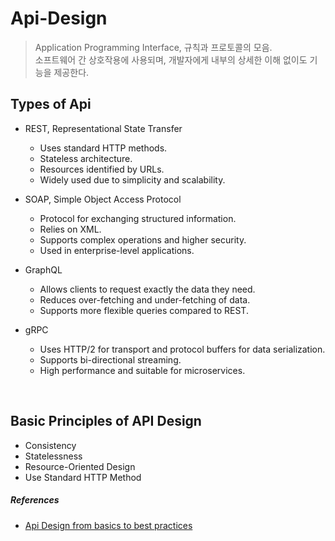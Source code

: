 # Api-Design
> Application Programming Interface, 규칙과 프로토콜의 모음.<br>
> 소프트웨어 간 상호작용에 사용되며, 개발자에게 내부의 상세한 이해 없이도 기능을 제공한다.

## Types of Api

- REST, Representational State Transfer
    - Uses standard HTTP methods.
    - Stateless architecture.
    - Resources identified by URLs.
    - Widely used due to simplicity and scalability.

- SOAP, Simple Object Access Protocol
    - Protocol for exchanging structured information.
    - Relies on XML.
    - Supports complex operations and higher security.
    - Used in enterprise-level applications.
- GraphQL
    - Allows clients to request exactly the data they need.
    - Reduces over-fetching and under-fetching of data.
    - Supports more flexible queries compared to REST.
- gRPC
    - Uses HTTP/2 for transport and protocol buffers for data serialization.
    - Supports bi-directional streaming.
    - High performance and suitable for microservices.
<br>

## Basic Principles of API Design
- Consistency
- Statelessness
- Resource-Oriented Design
- Use Standard HTTP Method


##### References
- [Api Design from basics to best practices](https://blog.devgenius.io/api-design-from-basics-to-best-practices-49bbb29cf696)